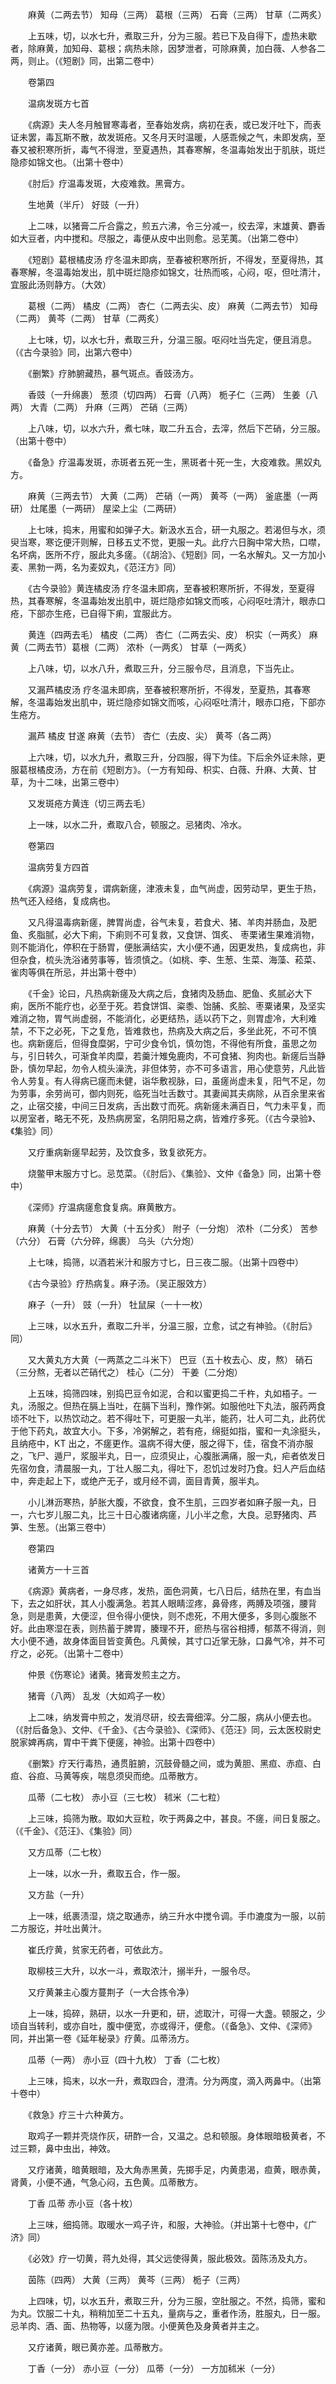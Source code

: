<!-- { "loadSidebar": true } -->
　　麻黄（二两去节） 知母（三两） 葛根（三两） 石膏（三两） 甘草（二两炙）

　　上五味，切，以水七升，煮取三升，分为三服。若已下及自得下，虚热未歇者，除麻黄，加知母、葛根；病热未除，因梦泄者，可除麻黄，加白薇、人参各二两，则止。（《短剧》同，出第二卷中）

　　卷第四

　　温病发斑方七首

　　《病源》夫人冬月触冒寒毒者，至春始发病，病初在表，或已发汗吐下，而表证未罢，毒瓦斯不散，故发斑疮。又冬月天时温暖，人感乖候之气，未即发病，至春又被积寒所折，毒气不得泄，至夏遇热，其春寒解，冬温毒始发出于肌肤，斑烂隐疹如锦文也。（出第十卷中）

　　《肘后》疗温毒发斑，大疫难救。黑膏方。

　　生地黄（半斤） 好豉（一升）

　　上二味，以猪膏二斤合露之，煎五六沸，令三分减一，绞去滓，末雄黄、麝香如大豆者，内中搅和。尽服之，毒便从皮中出则愈。忌芜荑。（出第二卷中）

　　《短剧》葛根橘皮汤 疗冬温未即病，至春被积寒所折，不得发，至夏得热，其春寒解，冬温毒始发出，肌中斑烂隐疹如锦文，壮热而咳，心闷，呕，但吐清汁，宜服此汤则静方。（大效）

　　葛根（二两） 橘皮（二两） 杏仁（二两去尖、皮） 麻黄（二两去节） 知母（二两） 黄芩（二两） 甘草（二两炙）

　　上七味，切，以水七升，煮取三升，分温三服。呕闷吐当先定，便且消息。（《古今录验》同，出第六卷中）

　　《删繁》疗肺腑藏热，暴气斑点。香豉汤方。

　　香豉（一升绵裹） 葱须（切四两） 石膏（八两） 栀子仁（三两） 生姜（八两） 大青（二两） 升麻（三两） 芒硝（三两）

　　上八味，切，以水六升，煮七味，取二升五合，去滓，然后下芒硝，分三服。（出第十卷中）

　　《备急》疗温毒发斑，赤斑者五死一生，黑斑者十死一生，大疫难救。黑奴丸方。

　　麻黄（三两去节） 大黄（二两） 芒硝（一两） 黄芩（一两） 釜底墨（一两研） 灶尾墨（一两研） 屋梁上尘（二两研）

　　上七味，捣末，用蜜和如弹子大。新汲水五合，研一丸服之。若渴但与水，须臾当寒，寒讫便汗则解，日移五丈不觉，更服一丸。此疗六日胸中常大热，口噤，名坏病，医所不疗，服此丸多瘥。（《胡洽》、《短剧》同，一名水解丸。又一方加小麦、黑勃一两，名为麦奴丸，《范汪方》同）

　　《古今录验》黄连橘皮汤 疗冬温未即病，至春被积寒所折，不得发，至夏得热，其春寒解，冬温毒始发出肌中，斑烂隐疹如锦文而咳，心闷呕吐清汁，眼赤口疮，下部亦生疮，已自得下痢，宜服此方。

　　黄连（四两去毛） 橘皮（二两） 杏仁（二两去尖、皮） 枳实（一两炙） 麻黄（二两去节）葛根（二两） 浓朴（一两炙） 甘草（一两炙）

　　上八味，切，以水八升，煮取三升，分三服令尽，且消息，下当先止。

　　又漏芦橘皮汤 疗冬温未即病，至春被积寒所折，不得发，至夏热，其春寒解，冬温毒始发出肌中，斑烂隐疹如锦文而咳，心闷呕吐清汁，眼赤口疮，下部亦生疮方。

　　漏芦 橘皮 甘遂 麻黄（去节） 杏仁（去皮、尖） 黄芩（各二两）

　　上六味，切，以水九升，煮取三升，分四服，得下为佳。下后余外证未除，更服葛根橘皮汤，方在前《短剧方》。（一方有知母、枳实、白薇、升麻、大黄、甘草，为十二味，出第三卷中）

　　又发斑疮方黄连（切三两去毛）

　　上一味，以水二升，煮取八合，顿服之。忌猪肉、冷水。

　　卷第四

　　温病劳复方四首

　　《病源》温病劳复，谓病新瘥，津液未复，血气尚虚，因劳动早，更生于热，热气还入经络，复成病也。

　　又凡得温毒病新瘥，脾胃尚虚，谷气未复，若食犬、猪、羊肉并肠血，及肥鱼、炙脂腻，必大下痢，下痢则不可复救，又食饼、饵炙、 枣栗诸生果难消物，则不能消化，停积在于肠胃，便胀满结实，大小便不通，因更发热，复成病也，非但杂食，梳头洗浴诸劳事等，皆须慎之。（如桃、李、生葱、生菜、海藻、菘菜、雀肉等俱在所忌，并出第十卷中）

　　《千金》论曰，凡热病新瘥及大病之后，食猪肉及肠血、肥鱼、炙腻必大下痢，医所不能疗也，必至于死。若食饼饵、粢黍、饴脯、炙脍、枣粟诸果，及坚实难消之物，胃气尚虚弱，不能消化，必更结热，适以药下之，则胃虚冷，大利难禁，不下之必死，下之复危，皆难救也，热病及大病之后，多坐此死，不可不慎也。病新瘥后，但得食糜粥，宁可少食令饥，慎勿饱，不得他有所食，虽思之勿与，引日转久，可渐食羊肉糜，若羹汁雉兔鹿肉，不可食猪、狗肉也。新瘥后当静卧，慎勿早起，勿令人梳头澡洗，非但体劳，亦不可多语言，用心使意劳，凡此皆令人劳复。有人得病已瘥而未健，诣华敷视脉，曰，虽瘥尚虚未复，阳气不足，勿为劳事，余劳尚可，御内则死，临死当吐舌数寸。其妻闻其夫病除，从百余里来省之，止宿交接，中间三日发病，舌出数寸而死。病新瘥未满百日，气力未平复，而以房室者，略无不死，及热病房室，名阴阳易之病，皆难疗多死。（《古今录验》、《集验》同）

　　又疗重病新瘥早起劳，及饮食多，致复欲死方。

　　烧鳖甲末服方寸匕。忌苋菜。（《肘后》、《集验》、文仲《备急》同，出第十卷中）

　　《深师》疗温病瘥愈食复病。麻黄散方。

　　麻黄（十分去节） 大黄（十五分炙） 附子（一分炮） 浓朴（二分炙） 苦参（六分） 石膏（六分碎，绵裹） 乌头（六分炮）

　　上七味，捣筛，以酒若米汁和服方寸匕，日三夜二服。（出第十四卷中）

　　《古今录验》疗热病复。麻子汤。（吴正服效方）

　　麻子（一升） 豉（一升） 牡鼠屎（一十一枚）

　　上三味，以水五升，煮取二升半，分温三服，立愈，试之有神验。（《肘后》同）

　　又大黄丸方大黄（一两蒸之二斗米下） 巴豆（五十枚去心、皮，熬） 硝石（三分熬，无者以芒硝代之） 桂心（二分） 干姜（二分炮）

　　上五味，捣筛四味，别捣巴豆令如泥，合和以蜜更捣二千杵，丸如梧子。一丸，汤服之。但热在膈上当吐，在膈下当利，豫作粥。如服他吐下丸法，服药两食顷不吐下，以热饮动之。若不得吐下，可更服一丸半，能药，壮人可二丸，此药优于他下药丸，故宜大小。下多，冷粥解之，若有疮，绵挺如指，蜜和一丸涂挺头，且纳疮中，KT 出之，不瘥更作。温病不得大便，服之得下，佳，宿食不消亦服之，飞尸、遁尸，浆服半丸，日一，应须臾止，心腹胀满痛，服一丸，疟者依发日先宿勿食，清晨服一丸，丁壮人服二丸，得吐下，忍饥过发时乃食。妇人产后血结中，奔走起上下，或绝产无子，或月经不调，面目青黄，服半丸。

　　小儿淋沥寒热，胪胀大腹，不欲食，食不生肌，三四岁者如麻子服一丸，日一，六七岁儿服二丸，比三十日心腹诸病瘥，儿小半之愈，大良。忌野猪肉、芦笋、生葱。（出第三卷中）

　　卷第四

　　诸黄方一十三首

　　《病源》黄病者，一身尽疼，发热，面色洞黄，七八日后，结热在里，有血当下，去之如肝状，其人小腹满急。若其人眼睛涩疼，鼻骨疼，两膊及项强，腰背急，则是患黄，大便涩，但令得小便快，则不虑死，不用大便多，多则心腹胀不好。此由寒湿在表，则热蓄于脾胃，腠理不开，瘀热与宿谷相搏，郁蒸不得消，则大小便不通，故身体面目皆变黄色。凡黄候，其寸口近掌无脉，口鼻气冷，并不可疗之，必死。（出第十二卷中）

　　仲景《伤寒论》诸黄。猪膏发煎主之方。

　　猪膏（八两） 乱发（大如鸡子一枚）

　　上二味，纳发膏中煎之，发消尽研，绞去膏细滓。分二服，病从小便去也。（《肘后备急》、文仲、《千金》、《古今录验》、《深师》、《范汪》同，云太医校尉史脱家婢再病，胃中干粪下便瘥，神验。出第十四卷中）

　　《删繁》疗天行毒热，通贯脏腑，沉鼓骨髓之间，或为黄胆、黑疸、赤疸、白疸、谷疸、马黄等疾，喘息须臾而绝。瓜蒂散方。

　　瓜蒂（二七枚） 赤小豆（三七枚） 秫米（二七粒）

　　上三味，捣筛为散。取如大豆粒，吹于两鼻之中，甚良。不瘥，间日复服之。（《千金》、《范汪》、《集验》同）

　　又方瓜蒂（二七枚）

　　上一味，以水一升，煮取五合，作一服。

　　又方盐（一升）

　　上一味，纸裹渍湿，烧之取通赤，纳三升水中搅令调。手巾漉度为一服，以前二方服讫，并吐出黄汁。

　　崔氏疗黄，贫家无药者，可依此方。

　　取柳枝三大升，以水一斗，煮取浓汁，搦半升，一服令尽。

　　又疗黄兼主心腹方蔓荆子（一大合拣令净）

　　上一味，捣碎，熟研，以水一升更和，研，滤取汁，可得一大盏。顿服之，少顷自当转利，或亦自吐，腹中便宽，亦或得汗，便愈。（《备急》、文仲、《深师》同，并出第一卷《延年秘录》疗黄。瓜蒂汤方。

　　瓜蒂（一两） 赤小豆（四十九枚） 丁香（二七枚）

　　上三味，捣末，以水一升，煮取四合，澄清。分为两度，滴入两鼻中。（出第十卷中）

　　《救急》疗三十六种黄方。

　　取鸡子一颗并壳烧作灰，研酢一合，又温之。总和顿服。身体眼暗极黄者，不过三颗，鼻中虫出，神效。

　　又疗诸黄，暗黄眼暗，及大角赤黑黄，先掷手足，内黄患渴，疸黄，眼赤黄，肾黄，小便不通，气急心闷，五色黄。瓜蒂散方。

　　丁香 瓜蒂 赤小豆（各十枚）

　　上三味，细捣筛。取暖水一鸡子许，和服，大神验。（并出第十七卷中，《广济》同）

　　《必效》疗一切黄，蒋九处得，其父远使得黄，服此极效。茵陈汤及丸方。

　　茵陈（四两） 大黄（三两） 黄芩（三两） 栀子（三两）

　　上四味，切，以水五升，煮取三升，分为三服，空肚服之。不然，捣筛，蜜和为丸。饮服二十丸，稍稍加至二十五丸，量病与之，重者作汤，胜服丸，日一服。忌羊肉、酒、面、热物等，以瘥为限。小便黄色及身黄者并主之。

　　又疗诸黄，眼已黄亦差。瓜蒂散方。

　　丁香（一分） 赤小豆（一分） 瓜蒂（一分） 一方加秫米（一分）

